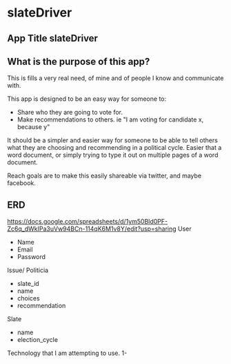 # slateDriver

## App Title slateDriver

## What is the purpose of this app?
This is fills a very real need, of mine and of people I know and communicate with.

This app is designed to be an easy way for someone to:
- Share who they are going to vote for.
- Make recommendations to others.
ie "I am voting for candidate x, because y"

It should be a simpler and easier way for someone to be able to tell others what they are choosing and recommending in
a political cycle.
Easier that a word document, or simply trying to type it out on multiple pages of a word document.

Reach goals are to make this easily shareable via twitter, and maybe facebook.

## ERD
https://docs.google.com/spreadsheets/d/1ym50Bld0PF-Zc6q_dWkIPa3uVw94BCn-114qK6M1v8Y/edit?usp=sharing
User
- Name
- Email
- Password

Issue/ Politicia
- slate_id
- name
- choices
- recommendation

Slate
- name
- election_cycle

Technology that I am attempting to use.
1-
